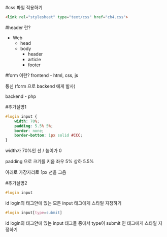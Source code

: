 #css 파일 적용하기
```html
<link rel="stylesheet" type="text/css" href="ch4.css">
```

#header 란?
* Web
	* head
	* body
		* header
		* article
		* footer

#form 이란?
frontend - html, css, js 

통신 (form 으로 backend 에게 발사)

backend - php 

#추가설명1
```css
#login input {
	width: 70%;
	padding: 5.5% 5%;
	border: none;
	border-bottom: 1px solid #CCC;
}
```

width가 70%인 선 / 높이가 0 

padding 으로 크기를 키움 좌우 5% 상하 5.5% 

아래로 가장자리로 1px 선을 그음

#추가설명2
```css
#login input
```
id login의 태그안에 있는 모든 input 태그에게 스타일 지정하기

```css
#login input[type=submit]
```
id login의 태그안에 있는 input 태그들 중에서 type이 submit 인 태그에게 스타일 지정하기
